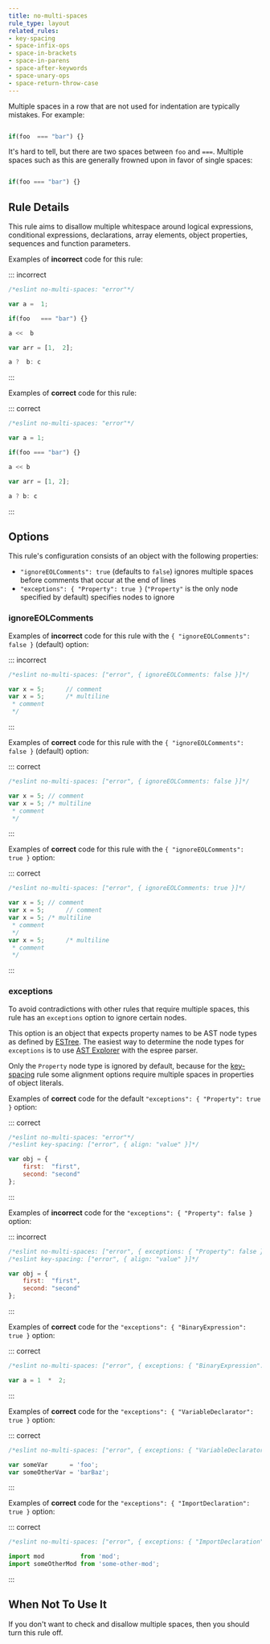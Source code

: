 ```yaml
---
title: no-multi-spaces
rule_type: layout
related_rules:
- key-spacing
- space-infix-ops
- space-in-brackets
- space-in-parens
- space-after-keywords
- space-unary-ops
- space-return-throw-case
---
```

Multiple spaces in a row that are not used for indentation are typically mistakes. For example:

```js

if(foo  === "bar") {}

```

It's hard to tell, but there are two spaces between `foo` and `===`. Multiple spaces such as this are generally frowned upon in favor of single spaces:

```js

if(foo === "bar") {}

```

## Rule Details

This rule aims to disallow multiple whitespace around logical expressions, conditional expressions, declarations, array elements, object properties, sequences and function parameters.

Examples of **incorrect** code for this rule:

::: incorrect

```js
/*eslint no-multi-spaces: "error"*/

var a =  1;

if(foo   === "bar") {}

a <<  b

var arr = [1,  2];

a ?  b: c
```

:::

Examples of **correct** code for this rule:

::: correct

```js
/*eslint no-multi-spaces: "error"*/

var a = 1;

if(foo === "bar") {}

a << b

var arr = [1, 2];

a ? b: c
```

:::

## Options

This rule's configuration consists of an object with the following properties:

* `"ignoreEOLComments": true` (defaults to `false`) ignores multiple spaces before comments that occur at the end of lines
* `"exceptions": { "Property": true }` (`"Property"` is the only node specified by default) specifies nodes to ignore

### ignoreEOLComments

Examples of **incorrect** code for this rule with the `{ "ignoreEOLComments": false }` (default) option:

::: incorrect

```js
/*eslint no-multi-spaces: ["error", { ignoreEOLComments: false }]*/

var x = 5;      // comment
var x = 5;      /* multiline
 * comment
 */
```

:::

Examples of **correct** code for this rule with the `{ "ignoreEOLComments": false }` (default) option:

::: correct

```js
/*eslint no-multi-spaces: ["error", { ignoreEOLComments: false }]*/

var x = 5; // comment
var x = 5; /* multiline
 * comment
 */
```

:::

Examples of **correct** code for this rule with the `{ "ignoreEOLComments": true }` option:

::: correct

```js
/*eslint no-multi-spaces: ["error", { ignoreEOLComments: true }]*/

var x = 5; // comment
var x = 5;      // comment
var x = 5; /* multiline
 * comment
 */
var x = 5;      /* multiline
 * comment
 */
```

:::

### exceptions

To avoid contradictions with other rules that require multiple spaces, this rule has an `exceptions` option to ignore certain nodes.

This option is an object that expects property names to be AST node types as defined by [ESTree](https://github.com/estree/estree). The easiest way to determine the node types for `exceptions` is to use [AST Explorer](https://astexplorer.net/) with the espree parser.

Only the `Property` node type is ignored by default, because for the [key-spacing](key-spacing) rule some alignment options require multiple spaces in properties of object literals.

Examples of **correct** code for the default `"exceptions": { "Property": true }` option:

::: correct

```js
/*eslint no-multi-spaces: "error"*/
/*eslint key-spacing: ["error", { align: "value" }]*/

var obj = {
    first:  "first",
    second: "second"
};
```

:::

Examples of **incorrect** code for the `"exceptions": { "Property": false }` option:

::: incorrect

```js
/*eslint no-multi-spaces: ["error", { exceptions: { "Property": false } }]*/
/*eslint key-spacing: ["error", { align: "value" }]*/

var obj = {
    first:  "first",
    second: "second"
};
```

:::

Examples of **correct** code for the `"exceptions": { "BinaryExpression": true }` option:

::: correct

```js
/*eslint no-multi-spaces: ["error", { exceptions: { "BinaryExpression": true } }]*/

var a = 1  *  2;
```

:::

Examples of **correct** code for the `"exceptions": { "VariableDeclarator": true }` option:

::: correct

```js
/*eslint no-multi-spaces: ["error", { exceptions: { "VariableDeclarator": true } }]*/

var someVar      = 'foo';
var someOtherVar = 'barBaz';
```

:::

Examples of **correct** code for the `"exceptions": { "ImportDeclaration": true }` option:

::: correct

```js
/*eslint no-multi-spaces: ["error", { exceptions: { "ImportDeclaration": true } }]*/

import mod          from 'mod';
import someOtherMod from 'some-other-mod';
```

:::

## When Not To Use It

If you don't want to check and disallow multiple spaces, then you should turn this rule off.
